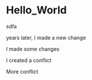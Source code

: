 # Hello_World
sdfa

years later, I made a new change

I made some changes

I created a conflict

More conflict

